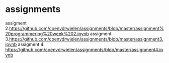 # assignments
assigment 2.https://github.com/coenvdrwielen/assignments/blob/master/assignment%20programmering%20week%202.ipynb
assigment 3.https://github.com/coenvdrwielen/assignments/blob/master/assignment3.ipynb
assigment 4. https://github.com/coenvdrwielen/assignments/blob/master/assignment4.ipynb
